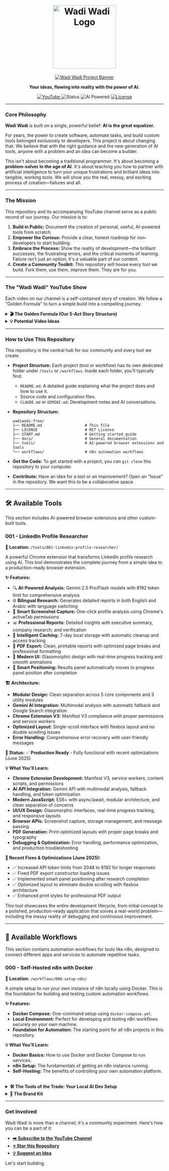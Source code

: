 <h1 align="center">
  <img src=".github/assets/wadiwadi-logo.jpg" alt="Wadi Wadi Logo" width="200">
</h1>
<p align="center">
  <a href="https://www.youtube.com/@wadiwadi_ai" target="_blank">
    <img src=".github/assets/wadiwadi-banner.jpg" alt="Wadi Wadi Project Banner">
  </a>
</p>
<p align="center">
  <strong>Your ideas, flowing into reality with the power of AI.</strong>
</p>

<p align="center">
    <a href="https://www.youtube.com/@wadiwadi_ai">
        <img src="https://img.shields.io/badge/YouTube-%40wadiwadi__ai-f97316?style=for-the-badge&logo=youtube&logoColor=white&color=f97316" alt="YouTube">
    </a>
    <img src="https://img.shields.io/badge/Status-Building_in_Public-0ea5e9?style=for-the-badge" alt="Status">
    <img src="https://img.shields.io/badge/Tools-AI_Powered-0ea5e9?style=for-the-badge" alt="AI Powered">
    <a href="LICENSE">
        <img src="https://img.shields.io/badge/License-MIT-f97316?style=for-the-badge" alt="License">
    </a>
</p>

---

### Core Philosophy

**Wadi Wadi** is built on a single, powerful belief: **AI is the great equalizer.**

For years, the power to create software, automate tasks, and build custom tools belonged exclusively to developers. This project is about changing that. We believe that with the right guidance and the new generation of AI tools, anyone with a problem and an idea can become a builder.

This isn't about becoming a traditional programmer. It's about becoming a **problem-solver in the age of AI**. It's about teaching you how to partner with artificial intelligence to turn your unique frustrations and brilliant ideas into tangible, working tools. We will show you the real, messy, and exciting process of creation—failures and all.

---

### The Mission

This repository and its accompanying YouTube channel serve as a public record of our journey. Our mission is to:

1.  **Build in Public:** Document the creation of personal, useful, AI-powered tools from scratch.
2.  **Empower the Curious:** Provide a clear, honest roadmap for non-developers to start building.
3.  **Embrace the Process:** Show the reality of development—the brilliant successes, the frustrating errors, and the critical moments of learning. Failure isn't just an option; it's a valuable part of our content.
4.  **Create a Community Toolkit:** This repository will house every tool we build. Fork them, use them, improve them. They are for you.

---

### The "Wadi Wadi" YouTube Show

Each video on our channel is a self-contained story of creation. We follow a "Golden Formula" to turn a simple build into a compelling journey.

<details>
<summary><strong>🎬 The Golden Formula (Our 5-Act Story Structure)</strong></summary>
<br>

1.  **The Human Problem (The Hook):** We start not with tech, but with a relatable human frustration. *"I have 50 browser tabs open and I can't find anything."*
2.  **The "What If?" Question (The Premise):** We frame the goal as an empowering question. *"What if an AI could read all my tabs and give me a one-sentence summary of each?"*
3.  **The Build (The "Messy Middle"):** The heart of the show. A fast-paced look at the real process—prompting the AI, pasting code, hitting errors, debugging with the AI's help, and the "aha!" moments.
4.  **The Reveal & Demo (The Climax):** The moment of truth. We run the final tool. Does it work? We show the result in a clean, satisfying way. If it failed, we analyze exactly why.
5.  **The Empowerment Takeaway (The "So What?"):** We connect it back to you. The code is in this repository. The skill is within your reach. **What problem will *you* solve?**

</details>

<details>
<summary><strong>💡 Potential Video Ideas</strong></summary>
<br>

*   **Productivity & Automation:**
    *   **AI Email Triage:** I built an AI to read my emails and tell me what's actually important.
    *   **The Subscription Killer:** I got tired of paying for subscriptions, so I built an AI to find me free alternatives.
    *   **The Automated Job Applicant:** A personal AI agent that finds and filters job postings for me.
*   **Creativity & Exploration:**
    *   **The AI Recipe Generator:** An app that creates meals from whatever is in my fridge.
    *   **The "What Should I Watch?" Bot:** An AI that gives me movie recommendations based on my specific mood, not just my viewing history.
*   **The "Honest Failure" Series:**
    *   **I Tried to Build an AI to Win My Fantasy Football League... And Here's Why It Failed.**
    *   **My AI Meeting Summarizer Was a Disaster (And I Learned More From It Than Any Success).**

</details>

---

### How to Use This Repository

This repository is the central hub for our community and every tool we create.

*   **Project Structure:** Each project (tool or workflow) has its own dedicated folder under `/tools` or `/workflows`. Inside each folder, you'll typically find:
    *   `README.md`: A detailed guide explaining what the project does and how to use it.
    *   Source code and configuration files.
    *   `CLAUDE.md` or `GEMINI.md`: Development notes and AI conversations.

*   **Repository Structure:**
    ```
    wadiwadi-free/
    ├── README.md                   # This file
    ├── LICENSE                     # MIT License
    ├── START.md                    # Getting started guide
    ├── docs/                       # General documentation
    ├── tools/                      # AI-powered browser extensions and tools
    └── workflows/                  # n8n automation workflows
    ```

*   **Get the Code:** To get started with a project, you can `git clone` this repository to your computer.
*   **Contribute:** Have an idea for a tool or an improvement? Open an "Issue" in the repository. We want this to be a collaborative space.

---

## 🛠️ Available Tools

This section includes AI-powered browser extensions and other custom-built tools.

### 001 - LinkedIn Profile Researcher
**📍 Location:** `/tools/001-linkedin-profile-researcher/`

A powerful Chrome extension that transforms LinkedIn profile research using AI. This tool demonstrates the complete journey from a simple idea to a production-ready browser extension.

**✨ Features:**
- 🔍 **AI-Powered Analysis:** Gemini 2.5 Pro/Flash models with 8192 token limit for comprehensive analysis
- 🌐 **Bilingual Research:** Generates detailed reports in both English and Arabic with language switching
- 📸 **Smart Screenshot Capture:** One-click profile analysis using Chrome's activeTab permissions
- 📊 **Professional Reports:** Detailed insights with executive summary, company research, and verification
- 💾 **Intelligent Caching:** 7-day local storage with automatic cleanup and access tracking
- 📄 **PDF Export:** Clean, printable reports with optimized page breaks and professional formatting
- 🎨 **Modern UI:** Glassmorphic design with real-time progress tracking and smooth animations
- 🔄 **Smart Positioning:** Results panel automatically moves to progress panel position after completion

**🏗️ Architecture:**
- **Modular Design:** Clean separation across 5 core components and 3 utility modules
- **Gemini AI Integration:** Multimodal analysis with automatic fallback and Google Search integration
- **Chrome Extension V3:** Manifest V3 compliance with proper permissions and service workers
- **Optimized Layout:** Single-scroll interface with flexbox layout and no double scrolling issues
- **Error Handling:** Comprehensive error recovery with user-friendly messages

**🚀 Status:** ✅ **Production Ready** - Fully functional with recent optimizations (June 2025)

**💡 What You'll Learn:**
- **Chrome Extension Development:** Manifest V3, service workers, content scripts, and permissions
- **AI API Integration:** Gemini API with multimodal analysis, fallback handling, and token optimization
- **Modern JavaScript:** ES6+ with async/await, modular architecture, and clean separation of concerns
- **UI/UX Design:** Glassmorphic interfaces, real-time progress tracking, and responsive layouts
- **Browser APIs:** Screenshot capture, storage management, and message passing
- **PDF Generation:** Print-optimized layouts with proper page breaks and typography
- **Debugging & Optimization:** Error handling, performance optimization, and production troubleshooting

**🔧 Recent Fixes & Optimizations (June 2025):**
- ✅ Increased API token limits from 2048 to 8192 for longer responses
- ✅ Fixed PDF export constructor loading issues  
- ✅ Implemented smart panel positioning after research completion
- ✅ Optimized layout to eliminate double scrolling with flexbox architecture
- ✅ Enhanced print styles for professional PDF output

This tool showcases the entire development lifecycle, from initial concept to a polished, production-ready application that solves a real-world problem—including the messy reality of debugging and continuous improvement.

---

## 🚀 Available Workflows

This section contains automation workflows for tools like n8n, designed to connect different apps and services to automate repetitive tasks.

### 000 - Self-Hosted n8n with Docker
**📍 Location:** `/workflows/000-setup-n8n/`

A simple setup to run your own instance of n8n locally using Docker. This is the foundation for building and testing custom automation workflows.

**✨ Features:**
- **Docker Compose:** One-command setup using `docker-compose.yml`.
- **Local Environment:** Perfect for developing and testing n8n workflows securely on your own machine.
- **Foundation for Automation:** The starting point for all n8n projects in this repository.

**💡 What You'll Learn:**
- **Docker Basics:** How to use Docker and Docker Compose to run services.
- **n8n Setup:** The fundamentals of getting an n8n instance running.
- **Self-Hosting:** The benefits of controlling your own automation platform.

<br>

<details>
<summary><strong>🛠️ The Tools of the Trade: Your Local AI Dev Setup</strong></summary>
<br>

We believe in empowering you with real, professional tools from day one. Instead of using a limited online editor, we will guide you in setting up a powerful local environment on your own machine. This gives you maximum flexibility and control.

Our **"Video Zero"** on the channel will be a dedicated guide walking you through this entire setup.

1.  **Code Editor: [Visual Studio Code](https://code.visualstudio.com/)**
    *   The industry-standard for a reason. It's free, powerful, and has a massive ecosystem of extensions.
2.  **Runtime: [Node.js](https://nodejs.org/)**
    *   The engine that allows us to run JavaScript (the language of the web) on our computer to build everything from web servers to automation scripts.
3.  **Version Control: [Git](https://git-scm.com/) & [GitHub](https://github.com/)**
    *   The fundamental system for tracking changes in code and sharing it. It's how you'll get the code from this repository onto your machine.
4.  **AI Partners: Command Line Interfaces (CLIs)**
    *   **[Gemini CLI](https://developers.google.com/gemini/tutorials/cli_quickstart)**: A powerful, free tool to interact with Google's Gemini models directly from our terminal.
    *   **[Claude Code CLI](https://www.npmjs.com/package/@anthropic-ai/claude-cli)**: An excellent alternative from Anthropic for generating code.

This setup puts you in the driver's seat, ready to tackle any project we explore on the channel.
</details>

<details>
<summary><strong>🎨 The Brand Kit</strong></summary>
<br>

#### Color Palette

| Name              | Hex       | RGB                 | HSL                    | Usage                                             |
| ----------------- | --------- | ------------------- | ---------------------- | ------------------------------------------------- |
| **Wadi Blue**     | `#0ea5e9` | `rgb(14, 165, 233)` | `hsl(200, 88%, 48%)`   | Primary brand color, CTAs, headers, main UI       |
| **Heritage Orange**| `#f97316` | `rgb(249, 115, 22)` | `hsl(24, 95%, 53%)`    | Secondary actions, highlights, cultural elements  |
| **Sunset Coral**  | `#fb923c` | `rgb(251, 146, 60)` | `hsl(27, 96%, 61%)`    | Warm accents, success states, friendly elements   |
| **Sky Light**     | `#f0f9ff` | `rgb(240, 249, 255)`| `hsl(200, 100%, 97%)` | Backgrounds, cards, subtle areas                  |
| **Deep Sea**      | `#0c4a6e` | `rgb(12, 74, 110)`  | `hsl(202, 80%, 24%)`   | Text, headers, high contrast elements             |

#### Typography

| Language | Family    | Weights             | Usage                                                  | Characteristics                                  |
| -------- | --------- | ------------------- | ------------------------------------------------------ | ------------------------------------------------ |
| **English**  | **Inter** | `300, 400, 500, 600, 700` | All English content, UI elements, technical docs       | Clean, modern, highly legible, tech-forward      |
| **Arabic**   | **Tajawal** | `300, 400, 500, 700` | All Arabic content, bilingual headers, cultural comms | Modern Arabic font, excellent readability, balanced |
</details>

---

### Get Involved

Wadi Wadi is more than a channel; it's a community experiment. Here's how you can be a part of it:

*   **[➡️ Subscribe to the YouTube Channel](https://www.youtube.com/@wadiwadi_ai)**
*   **[⭐ Star this Repository](https://github.com/happydreammmer/wadiwadi_free)**
*   **[💡 Suggest an Idea](https://github.com/happydreammmer/wadiwadi_free/issues/new)**

Let's start building.
